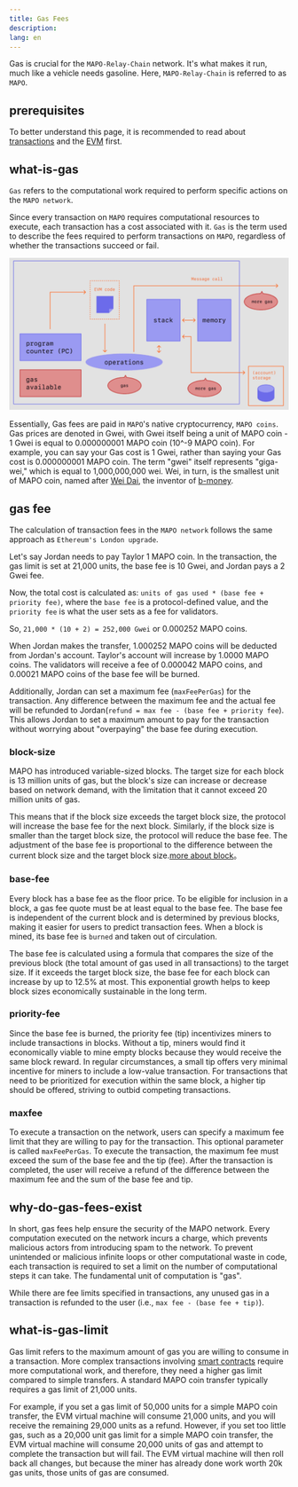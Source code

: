 ```yaml
---
title: Gas Fees
description:
lang: en
---
```


Gas is crucial for the `MAPO-Relay-Chain` network. It's what makes it run, much like a vehicle needs gasoline. Here, `MAPO-Relay-Chain` is referred to as `MAPO`.

## prerequisites

To better understand this page, it is recommended to read about [transactions](/docs/base/transactions/index_en.md) and the [EVM](/docs/mapo-stack/compatible-evm/index_en.md) first.

## what-is-gas

`Gas` refers to the computational work required to perform specific actions on the `MAPO network`.

Since every transaction on `MAPO` requires computational resources to execute, each transaction has a cost associated with it. `Gas` is the term used to describe the fees required to perform transactions on `MAPO`, regardless of whether the transactions succeed or fail.

![cost Gas in the EVM](/docs/mapo-stack/compatible-evm/evm-gas.jpg) 

Essentially, Gas fees are paid in `MAPO`'s native cryptocurrency, `MAPO coins`. Gas prices are denoted in Gwei, with Gwei itself being a unit of MAPO coin - 1 Gwei is equal to 0.000000001 MAPO coin (10^-9 MAPO coin). For example, you can say your Gas cost is 1 Gwei, rather than saying your Gas cost is 0.000000001 MAPO coin. The term "gwei" itself represents "giga-wei," which is equal to 1,000,000,000 wei. Wei, in turn, is the smallest unit of MAPO coin, named after [Wei Dai](https://wikipedia.org/wiki/Wei_Dai), the inventor of [b-money](https://www.investopedia.com/terms/b/bmoney.asp).

## gas fee

The calculation of transaction fees in the `MAPO network` follows the same approach as `Ethereum's London upgrade`.

Let's say Jordan needs to pay Taylor 1 MAPO coin. In the transaction, the gas limit is set at 21,000 units, the base fee is 10 Gwei, and Jordan pays a 2 Gwei fee.

Now, the total cost is calculated as: `units of gas used * (base fee + priority fee)`, where the `base fee` is a protocol-defined value, and the `priority fee` is what the user sets as a fee for validators.

So, `21,000 * (10 + 2) = 252,000 Gwei` or 0.000252 MAPO coins.

When Jordan makes the transfer, 1.000252 MAPO coins will be deducted from Jordan's account. Taylor's account will increase by 1.0000 MAPO coins. The validators will receive a fee of 0.000042 MAPO coins, and 0.00021 MAPO coins of the base fee will be burned.

Additionally, Jordan can set a maximum fee (`maxFeePerGas`) for the transaction. Any difference between the maximum fee and the actual fee will be refunded to Jordan(`refund = max fee - (base fee + priority fee`). This allows Jordan to set a maximum amount to pay for the transaction without worrying about "overpaying" the base fee during execution.

### block-size

MAPO has introduced variable-sized blocks. The target size for each block is 13 million units of gas, but the block's size can increase or decrease based on network demand, with the limitation that it cannot exceed 20 million units of gas.

This means that if the block size exceeds the target block size, the protocol will increase the base fee for the next block. Similarly, if the block size is smaller than the target block size, the protocol will reduce the base fee. The adjustment of the base fee is proportional to the difference between the current block size and the target block size.[more about block](/docs/base/block/index_en.md)。

### base-fee

Every block has a base fee as the floor price. To be eligible for inclusion in a block, a gas fee quote must be at least equal to the base fee. The base fee is independent of the current block and is determined by previous blocks, making it easier for users to predict transaction fees. When a block is mined, its base fee is `burned` and taken out of circulation.

The base fee is calculated using a formula that compares the size of the previous block (the total amount of gas used in all transactions) to the target size. If it exceeds the target block size, the base fee for each block can increase by up to 12.5% at most. This exponential growth helps to keep block sizes economically sustainable in the long term.


### priority-fee

Since the base fee is burned, the priority fee (tip) incentivizes miners to include transactions in blocks. Without a tip, miners would find it economically viable to mine empty blocks because they would receive the same block reward. In regular circumstances, a small tip offers very minimal incentive for miners to include a low-value transaction. For transactions that need to be prioritized for execution within the same block, a higher tip should be offered, striving to outbid competing transactions.

### maxfee

To execute a transaction on the network, users can specify a maximum fee limit that they are willing to pay for the transaction. This optional parameter is called `maxFeePerGas`. To execute the transaction, the maximum fee must exceed the sum of the base fee and the tip (fee). After the transaction is completed, the user will receive a refund of the difference between the maximum fee and the sum of the base fee and tip.

## why-do-gas-fees-exist

In short, gas fees help ensure the security of the MAPO network. Every computation executed on the network incurs a charge, which prevents malicious actors from introducing spam to the network. To prevent unintended or malicious infinite loops or other computational waste in code, each transaction is required to set a limit on the number of computational steps it can take. The fundamental unit of computation is "gas".

While there are fee limits specified in transactions, any unused gas in a transaction is refunded to the user (i.e., `max fee - (base fee + tip)`).

## what-is-gas-limit

Gas limit refers to the maximum amount of gas you are willing to consume in a transaction. More complex transactions involving [smart contracts](/docs/mapo-stack/compatible-evm/index_en.md) require more computational work, and therefore, they need a higher gas limit compared to simple transfers. A standard MAPO coin transfer typically requires a gas limit of 21,000 units.

For example, if you set a gas limit of 50,000 units for a simple MAPO coin transfer, the EVM virtual machine will consume 21,000 units, and you will receive the remaining 29,000 units as a refund. However, if you set too little gas, such as a 20,000 unit gas limit for a simple MAPO coin transfer, the EVM virtual machine will consume 20,000 units of gas and attempt to complete the transaction but will fail. The EVM virtual machine will then roll back all changes, but because the miner has already done work worth 20k gas units, those units of gas are consumed.




